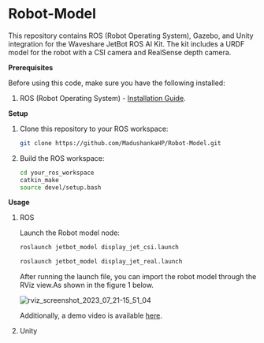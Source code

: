 # Robot-Model
This repository contains ROS (Robot Operating System), Gazebo, and Unity integration for the Waveshare JetBot ROS AI Kit. The kit includes a URDF model for the robot with  a CSI camera and RealSense depth camera.

**Prerequisites**

Before using this code, make sure you have the following installed:

1. ROS (Robot Operating System) - [Installation Guide](https://wiki.ros.org/Installation).

**Setup**

1. Clone this repository to your ROS workspace:

   ```bash
   git clone https://github.com/MadushankaHP/Robot-Model.git
   
2. Build the ROS workspace:
   ```bash
   cd your_ros_workspace
   catkin_make
   source devel/setup.bash

**Usage**
1. ROS

   Launch the Robot model node:
      ```bash
      roslaunch jetbot_model display_jet_csi.launch
      ```
      ```bash
      roslaunch jetbot_model display_jet_real.launch
      ```
   After running the launch file, you can import the robot model through the RViz view.As shown in the figure 1 below.
   
   ![rviz_screenshot_2023_07_21-15_51_04](https://github.com/MadushankaHP/Robot-Model/assets/68281297/585af19e-efb3-4ec2-a6b6-e40954512f90)

   Additionally, a demo video is available [here](https://youtu.be/1bNIfHKPuOc).


2. Unity
   
   
